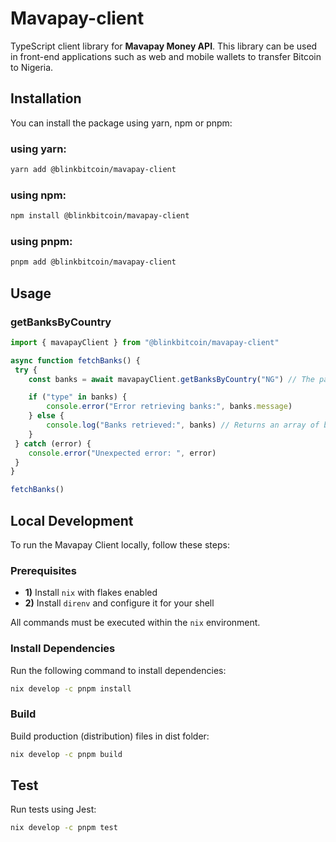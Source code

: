 # Mavapay-client
TypeScript client library for **Mavapay Money API**. This library can be used in front-end applications such as web and mobile wallets to transfer Bitcoin to Nigeria.

## Installation
You can install the package using yarn, npm or pnpm:

### using yarn:

```bash
yarn add @blinkbitcoin/mavapay-client
```

### using npm:

```bash
npm install @blinkbitcoin/mavapay-client
```

### using pnpm:

```bash
pnpm add @blinkbitcoin/mavapay-client
```

## Usage

### getBanksByCountry

```js
import { mavapayClient } from "@blinkbitcoin/mavapay-client"

async function fetchBanks() {
 try {
    const banks = await mavapayClient.getBanksByCountry("NG") // The parameter is a country code

    if ("type" in banks) {
        console.error("Error retrieving banks:", banks.message)
    } else {
        console.log("Banks retrieved:", banks) // Returns an array of bank objects
    }
 } catch (error) {
    console.error("Unexpected error: ", error)
 }
}

fetchBanks()
```

## Local Development

To run the Mavapay Client locally, follow these steps:

### Prerequisites
- **1)** Install `nix` with flakes enabled
- **2)** Install `direnv` and configure it for your shell

All commands must be executed within the `nix` environment.

### Install Dependencies

Run the following command to install dependencies:

```bash
nix develop -c pnpm install
```
### Build

Build production (distribution) files in dist folder:

```bash
nix develop -c pnpm build
```

## Test

Run tests using Jest:

```bash
nix develop -c pnpm test
```
